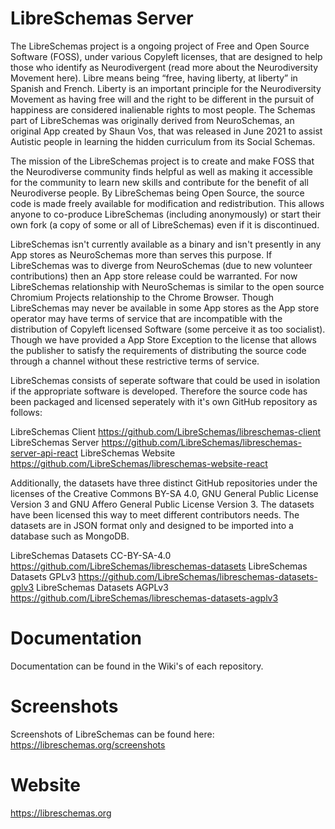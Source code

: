 # LibreSchemas Server

The LibreSchemas project is a ongoing project of Free and Open Source Software (FOSS), under various Copyleft licenses, that are designed to help those who identify as Neurodivergent (read more about the Neurodiversity Movement here). Libre means being “free, having liberty, at liberty” in Spanish and French. Liberty is an important principle for the Neurodiversity Movement as having free will and the right to be different in the pursuit of happiness are considered inalienable rights to most people. The Schemas part of LibreSchemas was originally derived from NeuroSchemas, an original App created by Shaun Vos, that was released in June 2021 to assist Autistic people in learning the hidden curriculum from its Social Schemas.

The mission of the LibreSchemas project is to create and make FOSS that the Neurodiverse community finds helpful as well as making it accessible for the community to learn new skills and contribute for the benefit of all Neurodiverse people. By LibreSchemas being Open Source, the source code is made freely available for modification and redistribution. This allows anyone to co-produce LibreSchemas (including anonymously) or start their own fork (a copy of some or all of LibreSchemas) even if it is discontinued.

LibreSchemas isn't currently available as a binary and isn't presently in any App stores as NeuroSchemas more than serves this purpose. If LibreSchemas was to diverge from NeuroSchemas (due to new volunteer contributions) then an App store release could be warranted. For now LibreSchemas relationship with NeuroSchemas is similar to the open source Chromium Projects relationship to the Chrome Browser. Though LibreSchemas may never be available in some App stores as the App store operator may have terms of service that are incompatible with the distribution of Copyleft licensed Software (some perceive it as too socialist). Though we have provided a App Store Exception to the license that allows the publisher to satisfy the requirements of distributing the source code through a channel without these restrictive terms of service.

LibreSchemas consists of seperate software that could be used in isolation if the appropriate software is developed. Therefore the source code has been packaged and licensed seperately with it's own GitHub repository as follows:

LibreSchemas Client https://github.com/LibreSchemas/libreschemas-client
LibreSchemas Server https://github.com/LibreSchemas/libreschemas-server-api-react
LibreSchemas Website https://github.com/LibreSchemas/libreschemas-website-react

Additionally, the datasets have three distinct GitHub repositories under the licenses of the Creative Commons BY-SA 4.0, GNU General Public License Version 3 and GNU Affero General Public License Version 3. The datasets have been licensed this way to meet different contributors needs. The datasets are in JSON format only and designed to be imported into a database such as MongoDB.

LibreSchemas Datasets CC-BY-SA-4.0 https://github.com/LibreSchemas/libreschemas-datasets
LibreSchemas Datasets GPLv3 https://github.com/LibreSchemas/libreschemas-datasets-gplv3
LibreSchemas Datasets AGPLv3 https://github.com/LibreSchemas/libreschemas-datasets-agplv3

# Documentation
Documentation can be found in the Wiki's of each repository.

# Screenshots
Screenshots of LibreSchemas can be found here: https://libreschemas.org/screenshots

# Website
https://libreschemas.org
